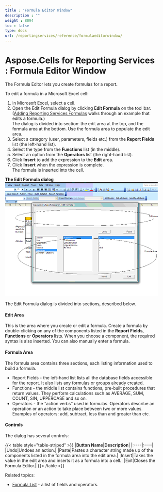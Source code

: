 ```yaml
---
title : "Formula Editor Window" 
description : "" 
weight : 8094 
toc : false
type: docs
url: /reportingservices/reference/formulaeditorwindow/
---
```


# Aspose.Cells for Reporting Services : Formula Editor Window


The Formula Editor lets you create formulas for a report.

To edit a formula in a Microsoft Excel cell:

1.  In Microsoft Excel, select a cell.
2.  Open the Edit Formula dialog by clicking **Edit Formula** on the tool bar.  
    ([Adding Reporting Services Formulas](https://docs2.aspose.com/cells/reportingservices/userguide/creatingtabularreport/adding+reporting+services+formulas) walks through an example that edits a formula.)  
    The dialog is divided into section: the edit area at the top, and the formula area at the bottom. Use the formula area to populate the edit area.
3.  Select a category (user, parameters, fields etc.) from the **Report Fields** list (the left-hand list).
4.  Select the type from the **Functions** list (in the middle).
5.  Select an option from the **Operators** list (the right-hand list).
6.  Click **Insert** to add the expression to the **Edit** area.
7.  Click **Insert** when the expression is complete.  
    The formula is inserted into the cell.

**The Edit Formula dialog**  
![image](6193262.png)  

The Edit Formula dialog is divided into sections, described below.

#### Edit Area

This is the area where you create or edit a formula. Create a formula by double-clicking on any of the components listed in the **Report Fields**, **Functions** or **Operators** lists. When you choose a component, the required syntax is also inserted. You can also manually enter a formula.

#### Formula Area

The formula area contains three sections, each listing information used to build a formula.

*   Report Fields - the left-hand list lists all the database fields accessible for the report. It also lists any formulas or groups already created.
*   Functions - the middle list contains functions, pre-built procedures that return values. They perform calculations such as AVERAGE, SUM, COUNT, SIN, UPPERCASE and so on.
*   Operators - the “action verbs” used in formulas. Operators describe an operation or an action to take place between two or more values. Examples of operators: add, subtract, less than and greater than etc.

#### Controls

The dialog has several controls:

{{< table style="table-striped" >}}
|**Button Name**|**Description**|
|:----|:----|
|Undo|Undoes an action.|
|Paste|Pastes a character string made up of the components listed in the formula area into the edit area.|
|Insert|Takes the value in the edit area and inserts it as a formula into a cell.|
|Exit|Closes the Formula Editor.|
{{< /table >}}

Related topics:

*   [Formula List](https://docs2.aspose.com/cells/reportingservices/reference/formulaeditorwindow/formula+list) - a list of fields and operators.

